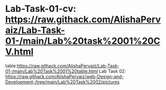 # Lab-Task-01-cv: https://raw.githack.com/AlishaPervaiz/Lab-Task-01-/main/Lab%20task%2001%20CV.html
table:https://raw.githack.com/AlishaPervaiz/Lab-Task-01-/main/Lab%20Task%2001%20table.html
   Lab Task 02: https://raw.githack.com/AlishaPervaiz/web-Design-and-Development-/tree/main/Lab%20Task%2002/pictures
